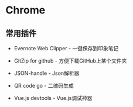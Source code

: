 # Chrome

## 常用插件

- Evernote Web Clipper - 一键保存到印象笔记

- GitZip for github - 方便下载GitHub上某个文件夹
- JSON-handle - Json解析器
- QR code go - 二维码生成
- Vue.js devtools - Vue.js调试神器





